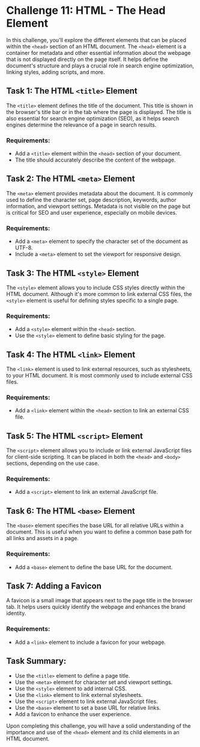 # Challenge 11: HTML - The Head Element

In this challenge, you'll explore the different elements that can be placed within the `<head>` section of an HTML document. The `<head>` element is a container for metadata and other essential information about the webpage that is not displayed directly on the page itself. It helps define the document's structure and plays a crucial role in search engine optimization, linking styles, adding scripts, and more.

## Task 1: The HTML `<title>` Element

The `<title>` element defines the title of the document. This title is shown in the browser's title bar or in the tab where the page is displayed. The title is also essential for search engine optimization (SEO), as it helps search engines determine the relevance of a page in search results.

### Requirements:
- Add a `<title>` element within the `<head>` section of your document. 
- The title should accurately describe the content of the webpage.

## Task 2: The HTML `<meta>` Element

The `<meta>` element provides metadata about the document. It is commonly used to define the character set, page description, keywords, author information, and viewport settings. Metadata is not visible on the page but is critical for SEO and user experience, especially on mobile devices.

### Requirements:
- Add a `<meta>` element to specify the character set of the document as UTF-8.
- Include a `<meta>` element to set the viewport for responsive design.

## Task 3: The HTML `<style>` Element

The `<style>` element allows you to include CSS styles directly within the HTML document. Although it's more common to link external CSS files, the `<style>` element is useful for defining styles specific to a single page.

### Requirements:
- Add a `<style>` element within the `<head>` section.
- Use the `<style>` element to define basic styling for the page.

## Task 4: The HTML `<link>` Element

The `<link>` element is used to link external resources, such as stylesheets, to your HTML document. It is most commonly used to include external CSS files.

### Requirements:
- Add a `<link>` element within the `<head>` section to link an external CSS file.

## Task 5: The HTML `<script>` Element

The `<script>` element allows you to include or link external JavaScript files for client-side scripting. It can be placed in both the `<head>` and `<body>` sections, depending on the use case.

### Requirements:
- Add a `<script>` element to link an external JavaScript file.

## Task 6: The HTML `<base>` Element

The `<base>` element specifies the base URL for all relative URLs within a document. This is useful when you want to define a common base path for all links and assets in a page.

### Requirements:
- Add a `<base>` element to define the base URL for the document.

## Task 7: Adding a Favicon

A favicon is a small image that appears next to the page title in the browser tab. It helps users quickly identify the webpage and enhances the brand identity.

### Requirements:
- Add a `<link>` element to include a favicon for your webpage.

## Task Summary:

- Use the `<title>` element to define a page title.
- Use the `<meta>` element for character set and viewport settings.
- Use the `<style>` element to add internal CSS.
- Use the `<link>` element to link external stylesheets.
- Use the `<script>` element to link external JavaScript files.
- Use the `<base>` element to set a base URL for relative links.
- Add a favicon to enhance the user experience.

Upon completing this challenge, you will have a solid understanding of the importance and use of the `<head>` element and its child elements in an HTML document.
